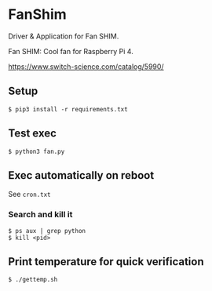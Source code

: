 # FanShim
Driver & Application for Fan SHIM.

Fan SHIM: Cool fan for Raspberry Pi 4.

https://www.switch-science.com/catalog/5990/

## Setup
```
$ pip3 install -r requirements.txt
```

## Test exec
```
$ python3 fan.py
```

## Exec automatically on reboot
See `cron.txt`

### Search and kill it
```
$ ps aux | grep python
$ kill <pid>
```

## Print temperature for quick verification
```
$ ./gettemp.sh
```
